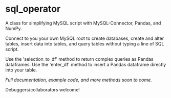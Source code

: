 # sql_operator
A class for simplifying MySQL script with MySQL-Connector, Pandas, and NumPy.


Connect to you your own MySQL root to create databases, create and alter tables, insert data into tables, and query tables without typing a line of SQL script.

Use the 'selection_to_df' method to return complex queries as Pandas dataframes. 
Use the 'enter_df' method to insert a Pandas dataframe directly into your table.

*Full documentation, example code, and more methods soon to come.*

Debuggers/collaborators welcome!
